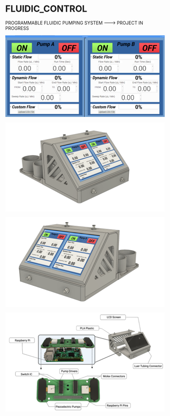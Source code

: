 # FLUIDIC_CONTROL
PROGRAMMABLE FLUIDIC PUMPING SYSTEM ---> PROJECT IN PROGRESS

![picture](https://github.com/GabStP13rr3/FLUIDIC_CONTROL/blob/main/code/GUI.png) 

![picture](https://github.com/GabStP13rr3/FLUIDIC_CONTROL/blob/main/Design_Files/PHOTO_3.png) 

![picture](https://github.com/GabStP13rr3/FLUIDIC_CONTROL/blob/main/Design_Files/PHOTO_5.png) 

![picture](https://github.com/GabStP13rr3/FLUIDIC_CONTROL/blob/main/Design_Files/OverallAssembly.png) 
